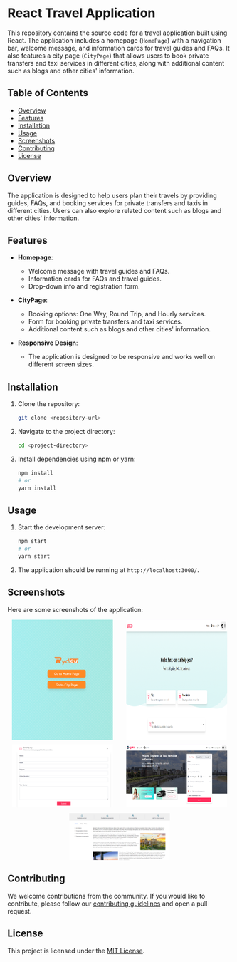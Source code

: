# React Travel Application

This repository contains the source code for a travel application built using React. The application includes a homepage (`HomePage`) with a navigation bar, welcome message, and information cards for travel guides and FAQs. It also features a city page (`CityPage`) that allows users to book private transfers and taxi services in different cities, along with additional content such as blogs and other cities' information.

## Table of Contents

- [Overview](#overview)
- [Features](#features)
- [Installation](#installation)
- [Usage](#usage)
- [Screenshots](#screenshots)
- [Contributing](#contributing)
- [License](#license)

## Overview

The application is designed to help users plan their travels by providing guides, FAQs, and booking services for private transfers and taxis in different cities. Users can also explore related content such as blogs and other cities' information.

## Features

- **Homepage**: 
  - Welcome message with travel guides and FAQs.
  - Information cards for FAQs and travel guides.
  - Drop-down info and registration form.

- **CityPage**:
  - Booking options: One Way, Round Trip, and Hourly services.
  - Form for booking private transfers and taxi services.
  - Additional content such as blogs and other cities' information.

- **Responsive Design**:
  - The application is designed to be responsive and works well on different screen sizes.

## Installation

1. Clone the repository:

    ```bash
    git clone <repository-url>
    ```

2. Navigate to the project directory:

    ```bash
    cd <project-directory>
    ```

3. Install dependencies using npm or yarn:

    ```bash
    npm install
    # or
    yarn install
    ```

## Usage

1. Start the development server:

    ```bash
    npm start
    # or
    yarn start
    ```

2. The application should be running at `http://localhost:3000/`.

## Screenshots

Here are some screenshots of the application:

<div style="display: flex; flex-wrap: wrap; justify-content: space-around; gap: 10px;">
  <img src="screenshots/1.png" alt="Homepage Screenshot" style="width: 45%; height: auto;">
  <img src="screenshots/2.png" alt="City Page Screenshot" style="width: 45%; height: auto;">
  <img src="screenshots/3.png" alt="City Page Screenshot" style="width: 45%; height: auto;">
  <img src="screenshots/4.png" alt="City Page Screenshot" style="width: 45%; height: auto;">
  <img src="screenshots/5.png" alt="City Page Screenshot" style="width: 45%; height: auto;">
</div>


## Contributing

We welcome contributions from the community. If you would like to contribute, please follow our [contributing guidelines](CONTRIBUTING.md) and open a pull request.

## License

This project is licensed under the [MIT License](LICENSE).

